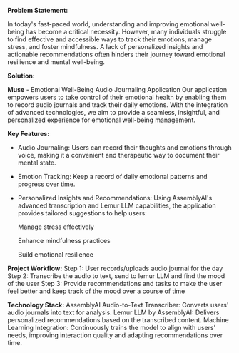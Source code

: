 **Problem Statement:**

In today's fast-paced world, understanding and improving emotional well-being has become a critical necessity. However, many individuals struggle to find effective and accessible ways to track their emotions, manage stress, and foster mindfulness. A lack of personalized insights and actionable recommendations often hinders their journey toward emotional resilience and mental well-being.

**Solution:**

**Muse** - Emotional Well-Being Audio Journaling Application
Our application empowers users to take control of their emotional health by enabling them to record audio journals and track their daily emotions. With the integration of advanced technologies, we aim to provide a seamless, insightful, and personalized experience for emotional well-being management.

**Key Features:**
 - Audio Journaling: Users can record their thoughts and emotions through voice, making it a convenient and therapeutic way to document their mental state.
 - Emotion Tracking: Keep a record of daily emotional patterns and progress over time.
 - Personalized Insights and Recommendations: Using AssemblyAI's advanced transcription and Lemur LLM capabilities, the application provides tailored suggestions to help users:
   
      Manage stress effectively
   
      Enhance mindfulness practices
   
      Build emotional resilience

**Project Workflow:**
Step 1: User records/uploads audio journal for the day
Step 2: Transcribe the audio to text, send to lemur LLM and find the mood of the user
Step 3: Provide recommendations and tasks to make the user feel better and keep track of the mood over a course of time

**Technology Stack:**
AssemblyAI Audio-to-Text Transcriber: Converts users' audio journals into text for analysis.
Lemur LLM by AssemblyAI: Delivers personalized recommendations based on the transcribed content.
Machine Learning Integration: Continuously trains the model to align with users' needs, improving interaction quality and adapting recommendations over time.
